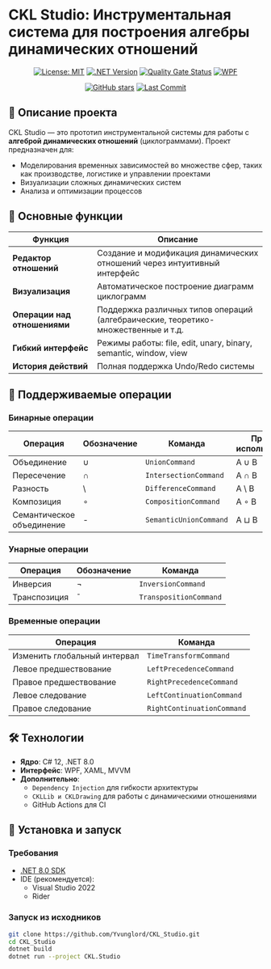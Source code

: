 # CKL Studio: Инструментальная система для построения алгебры динамических отношений

<div align="center">
  
[![License: MIT](https://img.shields.io/badge/License-MIT-yellow.svg)](https://opensource.org/licenses/MIT)
[![.NET Version](https://img.shields.io/badge/.NET-%3E%3D%207.0-blue)](https://dotnet.microsoft.com/)
[![Quality Gate Status](https://sonarcloud.io/api/project_badges/measure?project=Yvunglord_CKL_Studio&metric=alert_status)](https://sonarcloud.io/summary/new_code?id=Yvunglord_CKL_Studio)
[![WPF](https://img.shields.io/badge/UI-WPF-ff69b4)](https://docs.microsoft.com/ru-ru/dotnet/desktop/wpf/)

[![GitHub stars](https://img.shields.io/github/stars/Yvunglord/CKL_Studio?style=social)](https://github.com/Yvunglord/CKL_Studio/stargazers)
[![Last Commit](https://img.shields.io/github/last-commit/Yvunglord/CKL_Studio)](https://github.com/Yvunglord/CKL_Studio/commits/main)

</div>

## 📝 Описание проекта
CKL Studio — это прототип инструментальной системы для работы с **алгеброй динамических отношений** (циклограммами). Проект предназначен для:
- Моделирования временных зависимостей во множестве сфер, таких как производстве, логистике и управлении проектами
- Визуализации сложных динамических систем
- Анализа и оптимизации процессов

## 🌟 Основные функции
| Функция                     | Описание                                                                 |
|-----------------------------|--------------------------------------------------------------------------|
| **Редактор отношений**      | Создание и модификация динамических отношений через интуитивный интерфейс |
| **Визуализация**            | Автоматическое построение диаграмм циклограмм                           |
| **Операции над отношениями**| Поддержка различных типов операций (алгебраические, теоретико-множественные и т.д.       |
| **Гибкий интерфейс**        | Режимы работы: file, edit, unary, binary, semantic, window, view                        |
| **История действий**        | Полная поддержка Undo/Redo системы                                      |

## 🧮 Поддерживаемые операции
### Бинарные операции
| Операция               | Обозначение | Команда              | Пример использования |
|------------------------|-------------|----------------------|----------------------|
| Объединение            | ∪           | `UnionCommand`       | A ∪ B                |
| Пересечение            | ∩           | `IntersectionCommand`| A ∩ B                |
| Разность               | \           | `DifferenceCommand`  | A \ B                |
| Композиция             | ∘           | `CompositionCommand` | A ∘ B                |
| Семантическое объединение | -       | `SemanticUnionCommand` | A ⊔ B              |

### Унарные операции
| Операция               | Обозначение | Команда              |
|------------------------|-------------|----------------------|
| Инверсия               | ¬           | `InversionCommand`   |
| Транспозиция           | ¯           | `TranspositionCommand` |

### Временные операции
| Операция               | Команда              |
|------------------------|----------------------|
| Изменить глобальный интервал				| `TimeTransformCommand`   |
| Левое предшествование				| `LeftPrecedenceCommand` |
| Правое предшествование				| `RightPrecedenceCommand` |
| Левое следование				| `LeftContinuationCommand` |
| Правое следование				| `RightContinuationCommand` 

## 🛠 Технологии
- **Ядро**: C# 12, .NET 8.0
- **Интерфейс**: WPF, XAML, MVVM
- **Дополнительно**:
  - `Dependency Injection` для гибкости архитектуры
  - `CKLLib и CKLDrawing` для работы с динамическими отношениями
  - GitHub Actions для CI 

## 🚀 Установка и запуск
### Требования
- [.NET 8.0 SDK](https://dotnet.microsoft.com/download)
- IDE (рекомендуется):
  - Visual Studio 2022
  - Rider

### Запуск из исходников
```bash
git clone https://github.com/Yvunglord/CKL_Studio.git
cd CKL_Studio
dotnet build
dotnet run --project CKL.Studio